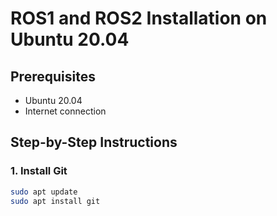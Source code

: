 # ROS1 and ROS2 Installation on Ubuntu 20.04

## Prerequisites

- Ubuntu 20.04
- Internet connection

## Step-by-Step Instructions

### 1. Install Git

```bash
sudo apt update
sudo apt install git
